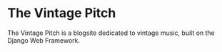 # The Vintage Pitch

The Vintage Pitch is a blogsite dedicated to vintage music, built on the Django Web Framework. 
